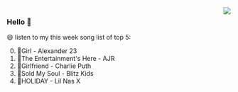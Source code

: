 <img align="right"  src="https://github-readme-stats.vercel.app/api/top-langs/?username=sohyunQVQ" />

### Hello 👋

😄 listen to my this week song list of top 5:

0. 🌈Girl - Alexander 23
1. 🌈The Entertainment's Here - AJR
2. 🌈Girlfriend - Charlie Puth
3. 🌈Sold My Soul - Blitz Kids
4. 🌈HOLIDAY - Lil Nas X

